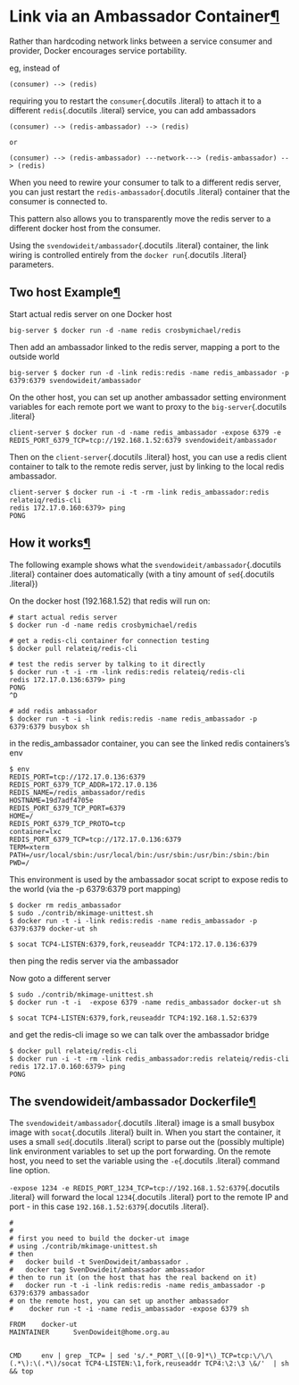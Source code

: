 Link via an Ambassador Container[¶](#link-via-an-ambassador-container "Permalink to this headline")
===================================================================================================

Rather than hardcoding network links between a service consumer and
provider, Docker encourages service portability.

eg, instead of

    (consumer) --> (redis)

requiring you to restart the `consumer`{.docutils .literal} to attach it
to a different `redis`{.docutils .literal} service, you can add
ambassadors

    (consumer) --> (redis-ambassador) --> (redis)

    or

    (consumer) --> (redis-ambassador) ---network---> (redis-ambassador) --> (redis)

When you need to rewire your consumer to talk to a different redis
server, you can just restart the `redis-ambassador`{.docutils .literal}
container that the consumer is connected to.

This pattern also allows you to transparently move the redis server to a
different docker host from the consumer.

Using the `svendowideit/ambassador`{.docutils .literal} container, the
link wiring is controlled entirely from the `docker run`{.docutils
.literal} parameters.

Two host Example[¶](#two-host-example "Permalink to this headline")
-------------------------------------------------------------------

Start actual redis server on one Docker host

    big-server $ docker run -d -name redis crosbymichael/redis

Then add an ambassador linked to the redis server, mapping a port to the
outside world

    big-server $ docker run -d -link redis:redis -name redis_ambassador -p 6379:6379 svendowideit/ambassador

On the other host, you can set up another ambassador setting environment
variables for each remote port we want to proxy to the
`big-server`{.docutils .literal}

    client-server $ docker run -d -name redis_ambassador -expose 6379 -e REDIS_PORT_6379_TCP=tcp://192.168.1.52:6379 svendowideit/ambassador

Then on the `client-server`{.docutils .literal} host, you can use a
redis client container to talk to the remote redis server, just by
linking to the local redis ambassador.

    client-server $ docker run -i -t -rm -link redis_ambassador:redis relateiq/redis-cli
    redis 172.17.0.160:6379> ping
    PONG

How it works[¶](#how-it-works "Permalink to this headline")
-----------------------------------------------------------

The following example shows what the `svendowideit/ambassador`{.docutils
.literal} container does automatically (with a tiny amount of
`sed`{.docutils .literal})

On the docker host (192.168.1.52) that redis will run on:

    # start actual redis server
    $ docker run -d -name redis crosbymichael/redis

    # get a redis-cli container for connection testing
    $ docker pull relateiq/redis-cli

    # test the redis server by talking to it directly
    $ docker run -t -i -rm -link redis:redis relateiq/redis-cli
    redis 172.17.0.136:6379> ping
    PONG
    ^D

    # add redis ambassador
    $ docker run -t -i -link redis:redis -name redis_ambassador -p 6379:6379 busybox sh

in the redis\_ambassador container, you can see the linked redis
containers’s env

    $ env
    REDIS_PORT=tcp://172.17.0.136:6379
    REDIS_PORT_6379_TCP_ADDR=172.17.0.136
    REDIS_NAME=/redis_ambassador/redis
    HOSTNAME=19d7adf4705e
    REDIS_PORT_6379_TCP_PORT=6379
    HOME=/
    REDIS_PORT_6379_TCP_PROTO=tcp
    container=lxc
    REDIS_PORT_6379_TCP=tcp://172.17.0.136:6379
    TERM=xterm
    PATH=/usr/local/sbin:/usr/local/bin:/usr/sbin:/usr/bin:/sbin:/bin
    PWD=/

This environment is used by the ambassador socat script to expose redis
to the world (via the -p 6379:6379 port mapping)

    $ docker rm redis_ambassador
    $ sudo ./contrib/mkimage-unittest.sh
    $ docker run -t -i -link redis:redis -name redis_ambassador -p 6379:6379 docker-ut sh

    $ socat TCP4-LISTEN:6379,fork,reuseaddr TCP4:172.17.0.136:6379

then ping the redis server via the ambassador

Now goto a different server

    $ sudo ./contrib/mkimage-unittest.sh
    $ docker run -t -i  -expose 6379 -name redis_ambassador docker-ut sh

    $ socat TCP4-LISTEN:6379,fork,reuseaddr TCP4:192.168.1.52:6379

and get the redis-cli image so we can talk over the ambassador bridge

    $ docker pull relateiq/redis-cli
    $ docker run -i -t -rm -link redis_ambassador:redis relateiq/redis-cli
    redis 172.17.0.160:6379> ping
    PONG

The svendowideit/ambassador Dockerfile[¶](#the-svendowideit-ambassador-dockerfile "Permalink to this headline")
---------------------------------------------------------------------------------------------------------------

The `svendowideit/ambassador`{.docutils .literal} image is a small
busybox image with `socat`{.docutils .literal} built in. When you start
the container, it uses a small `sed`{.docutils .literal} script to parse
out the (possibly multiple) link environment variables to set up the
port forwarding. On the remote host, you need to set the variable using
the `-e`{.docutils .literal} command line option.

`-expose 1234 -e REDIS_PORT_1234_TCP=tcp://192.168.1.52:6379`{.docutils
.literal} will forward the local `1234`{.docutils .literal} port to the
remote IP and port - in this case `192.168.1.52:6379`{.docutils
.literal}.

    #
    #
    # first you need to build the docker-ut image
    # using ./contrib/mkimage-unittest.sh
    # then
    #   docker build -t SvenDowideit/ambassador .
    #   docker tag SvenDowideit/ambassador ambassador
    # then to run it (on the host that has the real backend on it)
    #   docker run -t -i -link redis:redis -name redis_ambassador -p 6379:6379 ambassador
    # on the remote host, you can set up another ambassador
    #    docker run -t -i -name redis_ambassador -expose 6379 sh

    FROM    docker-ut
    MAINTAINER      SvenDowideit@home.org.au


    CMD     env | grep _TCP= | sed 's/.*_PORT_\([0-9]*\)_TCP=tcp:\/\/\(.*\):\(.*\)/socat TCP4-LISTEN:\1,fork,reuseaddr TCP4:\2:\3 \&/'  | sh && top
